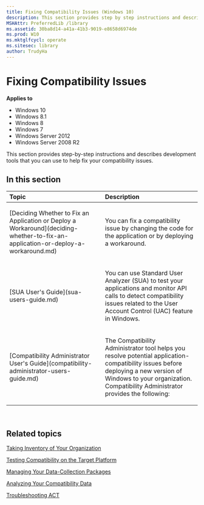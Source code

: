 ```yaml
---
title: Fixing Compatibility Issues (Windows 10)
description: This section provides step by step instructions and describes development tools that you can use to help fix your compatibility issues.
MSHAttr: PreferredLib /library
ms.assetid: 30ba8d14-a41a-41b3-9019-e8658d6974de
ms.prod: W10
ms.mktglfcycl: operate
ms.sitesec: library
author: TrudyHa
---
```


# Fixing Compatibility Issues


**Applies to**

-   Windows 10
-   Windows 8.1
-   Windows 8
-   Windows 7
-   Windows Server 2012
-   Windows Server 2008 R2

This section provides step-by-step instructions and describes development tools that you can use to help fix your compatibility issues.

## In this section


<table>
<colgroup>
<col width="50%" />
<col width="50%" />
</colgroup>
<thead>
<tr class="header">
<th align="left">Topic</th>
<th align="left">Description</th>
</tr>
</thead>
<tbody>
<tr class="odd">
<td align="left"><p>[Deciding Whether to Fix an Application or Deploy a Workaround](deciding-whether-to-fix-an-application-or-deploy-a-workaround.md)</p></td>
<td align="left"><p>You can fix a compatibility issue by changing the code for the application or by deploying a workaround.</p></td>
</tr>
<tr class="even">
<td align="left"><p>[SUA User's Guide](sua-users-guide.md)</p></td>
<td align="left"><p>You can use Standard User Analyzer (SUA) to test your applications and monitor API calls to detect compatibility issues related to the User Account Control (UAC) feature in Windows.</p></td>
</tr>
<tr class="odd">
<td align="left"><p>[Compatibility Administrator User's Guide](compatibility-administrator-users-guide.md)</p></td>
<td align="left"><p>The Compatibility Administrator tool helps you resolve potential application-compatibility issues before deploying a new version of Windows to your organization. Compatibility Administrator provides the following:</p></td>
</tr>
</tbody>
</table>

 

## Related topics


[Taking Inventory of Your Organization](taking-inventory-of-your-organization.md)

[Testing Compatibility on the Target Platform](testing-compatibility-on-the-target-platform.md)

[Managing Your Data-Collection Packages](managing-your-data-collection-packages.md)

[Analyzing Your Compatibility Data](analyzing-your-compatibility-data.md)

[Troubleshooting ACT](troubleshooting-act.md)

 

 





